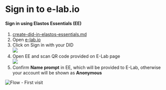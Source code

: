 # Sign in to e-lab.io

#### Sign in using Elastos Essentials (EE) <a href="#_nc5bwrr5p2uk" id="_nc5bwrr5p2uk"></a>

1. [create-did-in-elastos-essentials.md](create-did-in-elastos-essentials.md "mention")
2. Open [e-lab.io](https://e-lab.io/)
3. Click on Sign in with your DID\
   ![](../.gitbook/assets/sign-in.png)
4. Open EE and scan QR code provided on E-Lab page\
   ![](../.gitbook/assets/ee\_scan.png)
5. Confirm **Name prompt** in EE, which will be provided to E-Lab, otherwise your account will be shown as **Anonymous**

![Flow - First visit](<../.gitbook/assets/Flow - First visit.png>)
